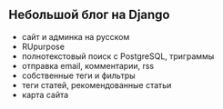 ## Небольшой блог на Django

- сайт и админка на русском
- RUpurpose
- полнотекстовый поиск с PostgreSQL, триграммы
- отправка email, комментарии, rss
- собственные теги и фильтры
- теги статей, рекомендованные статьи
- карта сайта